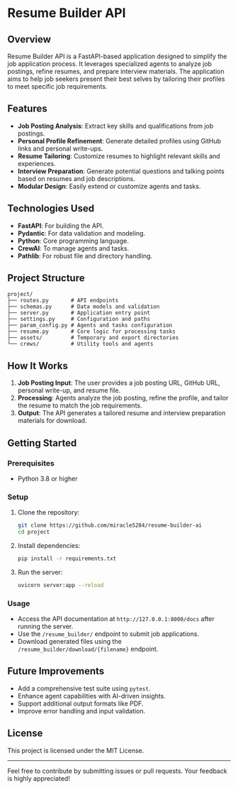 # Resume Builder API

## Overview
Resume Builder API is a FastAPI-based application designed to simplify the job application process. It leverages specialized agents to analyze job postings, refine resumes, and prepare interview materials. The application aims to help job seekers present their best selves by tailoring their profiles to meet specific job requirements.

## Features
- **Job Posting Analysis**: Extract key skills and qualifications from job postings.
- **Personal Profile Refinement**: Generate detailed profiles using GitHub links and personal write-ups.
- **Resume Tailoring**: Customize resumes to highlight relevant skills and experiences.
- **Interview Preparation**: Generate potential questions and talking points based on resumes and job descriptions.
- **Modular Design**: Easily extend or customize agents and tasks.

## Technologies Used
- **FastAPI**: For building the API.
- **Pydantic**: For data validation and modeling.
- **Python**: Core programming language.
- **CrewAI**: To manage agents and tasks.
- **Pathlib**: For robust file and directory handling.

## Project Structure
```
project/
├── routes.py       # API endpoints
├── schemas.py      # Data models and validation
├── server.py       # Application entry point
├── settings.py     # Configuration and paths
├── param_config.py # Agents and tasks configuration
├── resume.py       # Core logic for processing tasks
├── assets/         # Temporary and export directories
└── crews/          # Utility tools and agents
```

## How It Works
1. **Job Posting Input**: The user provides a job posting URL, GitHub URL, personal write-up, and resume file.
2. **Processing**: Agents analyze the job posting, refine the profile, and tailor the resume to match the job requirements.
3. **Output**: The API generates a tailored resume and interview preparation materials for download.

## Getting Started

### Prerequisites
- Python 3.8 or higher

### Setup
1. Clone the repository:
   ```bash
   git clone https://github.com/miracle5284/resume-builder-ai
   cd project
   ```
2. Install dependencies:
   ```bash
   pip install -r requirements.txt
   ```
3. Run the server:
   ```bash
   uvicorn server:app --reload
   ```

### Usage
- Access the API documentation at `http://127.0.0.1:8000/docs` after running the server.
- Use the `/resume_builder/` endpoint to submit job applications.
- Download generated files using the `/resume_builder/download/{filename}` endpoint.

## Future Improvements
- Add a comprehensive test suite using `pytest`.
- Enhance agent capabilities with AI-driven insights.
- Support additional output formats like PDF.
- Improve error handling and input validation.

## License
This project is licensed under the MIT License.

---

Feel free to contribute by submitting issues or pull requests. Your feedback is highly appreciated!
